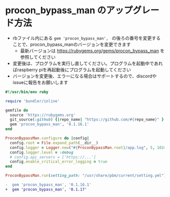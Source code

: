 # procon_bypass_man のアップグレード方法
* rbファイル内にある `gem 'procon_bypass_man', ` の後ろの番号を変更することで、procon_bypass_manのバージョンを変更できます
  * 最新バージョンは https://rubygems.org/gems/procon_bypass_man を参照してください
* 変更後は、プログラムを実行し直してください。プログラムを起動中であればraspberry piを再起動後にプログラムを起動してください
* バージョンを変更後、エラーになる場合はサポートするので、discordやissueに報告をお願いします

```ruby
#!/usr/bin/env ruby

require 'bundler/inline'

gemfile do
  source 'https://rubygems.org'
  git_source(:github) {|repo_name| "https://github.com/#{repo_name}" }
  gem 'procon_bypass_man', '0.1.16.1'
end

ProconBypassMan.configure do |config|
  config.root = File.expand_path(__dir__)
  config.logger = Logger.new("#{ProconBypassMan.root}/app.log", 5, 1024 * 1024 * 10)
  config.logger.level = :debug
  # config.api_servers = ['https://...']
  config.enable_critical_error_logging = true
end

ProconBypassMan.run(setting_path: "/usr/share/pbm/current/setting.yml")
```

```diff
-  gem 'procon_bypass_man', '0.1.16.1'
+  gem 'procon_bypass_man', '0.1.17'
```
